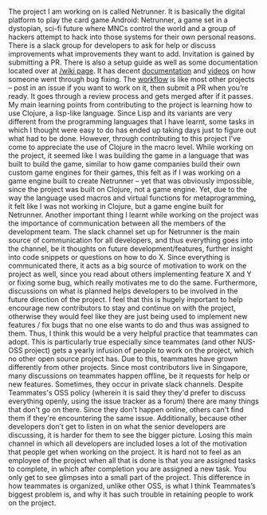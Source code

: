 The project I am working on is called Netrunner. It is basically the digital platform to play the card game Android: Netrunner, a game set in a dystopian, sci-fi future where MNCs control the world and a group of hackers attempt to hack into those systems for their own personal reasons.
There is a slack group for developers to ask for help or discuss improvements what improvements they want to add. Invitation is gained by submitting a PR. There is also a setup guide as well as some documentation located over at [/wiki page](https://github.com/mtgred/netrunner/wiki/Getting-Started-with-Development).  It has decent [documentation](https://github.com/mtgred/netrunner/wiki/Card-definitions) and [videos](https://github.com/mtgred/netrunner/wiki/Getting-Started-with-Development#videos-currently-behind-a-paywall) on how someone went through bug fixing. The [workflow](https://github.com/mtgred/netrunner/wiki/Contributing-New-Cards) is like most other projects – post in an issue if you want to work on it, then submit a PR when you’re ready. It goes through a review process and gets merged after if it passes. 
My main learning points from contributing to the project is learning how to use Clojure, a lisp-like language. Since Lisp and its variants are very different from the programming languages that I have learnt, some tasks in which I thought were easy to do has ended up taking days just to figure out what had to be done. However, through contributing to this project I’ve come to appreciate the use of Clojure in the macro level. While working on the project, it seemed like I was building the game in a language that was built to build the game, similar to how game companies build their own custom game engines for their games, this felt as if I was working on a game engine built to create Netrunner – yet that was obviously impossible, since the project was built on Clojure, not a game engine. Yet, due to the way the language used macros and virtual functions for metaprogramming, it felt like I was not working in Clojure, but a game engine built for Netrunner. 
Another important thing I learnt while working on the project was the importance of communication between all the members of the development team. The slack channel set up for Netrunner is the main source of communication for all developers, and thus everything goes into the channel, be it thoughts on future development/features, further insight into code snippets or questions on how to do X. Since everything is communicated there, it acts as a big source of motivation to work on the project as well, since you read about others implementing feature X and Y or fixing some bug, which really motivates me to do the same. Furthermore, discussions on what is planned helps developers to be involved in the future direction of the project. I feel that this is hugely important to help encourage new contributors to stay and continue on with the project, otherwise they would feel like they are just being used to implement new features / fix bugs that no one else wants to do and thus was assigned to them.
Thus, I think this would be a very helpful practice that teammates can adopt. This is particularly true especially since teammates (and other NUS-OSS project) gets a yearly infusion of people to work on the project, which no other open source project has. Due to this, teammates have grown differently from other projects. Since most contributors live in Singapore, many discussions on teammates happen offline, be it requests for help or new features. Sometimes, they occur in private slack channels. Despite Teammates's OSS policy (wherein it is said they they'd prefer to discuss everything openly, using the issue tracker as a forum) there are many things that don't go on there. Since they don't happen online, others can't find them if they're encountering the same issue. Additionally, because other developers don’t get to listen in on what the senior developers are discussing, it is harder for them to see the bigger picture. Losing this main channel in which all developers are included loses a lot of the motivation that people get when working on the project. It is hard not to feel as an employee of the project when all that is done is that you are assigned tasks to complete, in which after completion you are assigned a new task. You only get to see glimpses into a small part of the project. This difference in how teammates is organized, unlike other OSS, is what I think Teammates’s biggest problem is, and why it has such trouble in retaining people to work on the project. 
